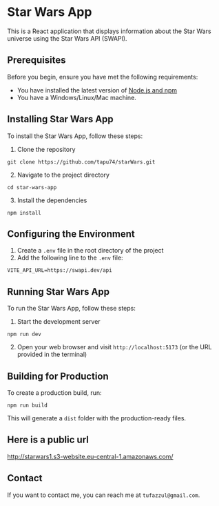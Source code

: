 # Star Wars App

This is a React application that displays information about the Star Wars universe using the Star Wars API (SWAPI).

## Prerequisites

Before you begin, ensure you have met the following requirements:

* You have installed the latest version of [Node.js and npm](https://nodejs.org/en/download/)
* You have a Windows/Linux/Mac machine.

## Installing Star Wars App

To install the Star Wars App, follow these steps:

1. Clone the repository

```
git clone https://github.com/tapu74/starWars.git
```
2. Navigate to the project directory

``` 
cd star-wars-app 
```


3. Install the dependencies

```
npm install
```

## Configuring the Environment

1. Create a `.env` file in the root directory of the project
2. Add the following line to the `.env` file:

```
VITE_API_URL=https://swapi.dev/api
```

## Running Star Wars App

To run the Star Wars App, follow these steps:

1. Start the development server

```
npm run dev
```

2. Open your web browser and visit `http://localhost:5173` (or the URL provided in the terminal)

## Building for Production

To create a production build, run:

```
npm run build
```

This will generate a `dist` folder with the production-ready files.

## Here is a public url 

http://starwars1.s3-website.eu-central-1.amazonaws.com/


## Contact

If you want to contact me, you can reach me at `tufazzul@gmail.com`.

